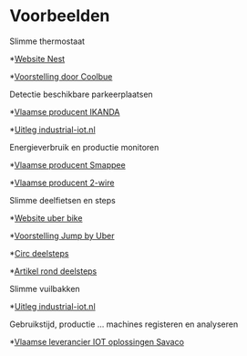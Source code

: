 # Voorbeelden


Slimme thermostaat 

*[Website Nest](https://store.google.com/be/product/nest_learning_thermostat_3rd_gen)

*[Voorstelling door Coolbue](https://www.youtube.com/watch?v=jfHO05LzPn8)



Detectie beschikbare parkeerplaatsen

*[Vlaamse producent IKANDA](https://ikanda.be/nl/oplossingen/parkingbeheer)

*[Uitleg industrial-iot.nl](https://industrial-iot.nl/slimme-parkeerplaatsen-in-de-slimme-stad/)



Energieverbruik en productie monitoren

*[Vlaamse producent Smappee](https://www.smappee.com/be_en/homepage)

*[Vlaamse producent 2-wire](https://www.2-wire.net/)



Slimme deelfietsen en steps

*[Website uber bike](https://www.uber.com/be/nl/ride/uber-bike/)

*[Voorstelling Jump by Uber](https://www.youtube.com/watch?v=lYBvx-kgr3A)

*[Circ deelsteps](https://goflash.com/)

*[Artikel rond deelsteps](https://gocar.be/nl/autonieuws/mobiliteit/elektrische-deelsteps-alles-wat-je-erover-moet-weten)



Slimme vuilbakken

*[Uitleg industrial-iot.nl](https://industrial-iot.nl/prullenbakken-verbonden-met-internet/)



Gebruikstijd, productie … machines registeren en analyseren

*[Vlaamse leverancier IOT oplossingen Savaco](https://www.savaco.com/nl/events/detail/iot-in-de-praktijk-webinarreeks)


